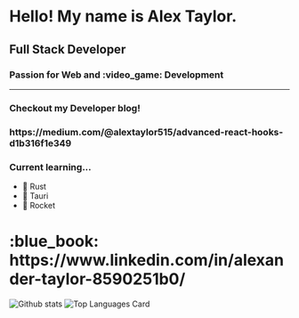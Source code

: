 <h1> Hello! My name is Alex Taylor. </h1>
<h2> Full Stack Developer </h2>
<h3> Passion for Web and :video_game: Development </h3>
<hr>
<h3> Checkout my Developer blog! <h3>
<p> https://medium.com/@alextaylor515/advanced-react-hooks-d1b316f1e349 </p> 

<h3> Current learning... </h3>
<ul>
  <li> 🌱 Rust </li>
  <li> 🌱 Tauri </li>
  <li> 🌱 Rocket </li>
</ul>

<h1>
 :blue_book: https://www.linkedin.com/in/alexander-taylor-8590251b0/
</h1>

![Github stats](https://github-readme-stats.vercel.app/api?username=AlexTaylorCoder&theme=highcontrast&show_icons=true&count_private=true)
![Top Languages Card](https://github-readme-stats.vercel.app/api/top-langs/?username=AlexTaylorCoder)

<!--
**AlexTaylorCoder/AlexTaylorCoder** is a ✨ _special_ ✨ repository because its `README.md` (this file) appears on your GitHub profile.

Here are some ideas to get you started:

- 🔭 I’m currently working on ...
- 🌱 I’m currently learning ...
- 👯 I’m looking to collaborate on ...
- 🤔 I’m looking for help with ...
- 💬 Ask me about ...
- 📫 How to reach me: ...
- 😄 Pronouns: ...
- ⚡ Fun fact: ...
-->
